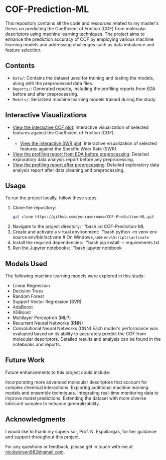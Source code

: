 # COF-Prediction-ML

This repository contains all the code and resources related to my master's thesis on predicting the Coefficient of Friction (COF) from molecular descriptors using machine learning techniques. The project aims to enhance the prediction accuracy of COF by employing various machine learning models and addressing challenges such as data imbalance and feature selection.

## Contents

- `Data/`: Contains the dataset used for training and testing the models, along with the preprocessed data files.
- `Reports/`: Generated reports, including the profiling reports from EDA before and after preprocessing.
- `Models/`: Serialized machine learning models trained during the study.
  
## Interactive Visualizations

- [View the interactive COF plot](./Reports/features_vs_cof.html): Interactive visualization of selected features against the Coefficient of Friction (COF).
- - [View the interactive SWR plot](./Reports/features_vs_cof.html): Interactive visualization of selected features against the Specific Wear Rate (SWR).
- [View the profiling report from EDA before preprocessing](./Reports/profiling_data.html): Detailed exploratory data analysis report before any preprocessing.
- [View the profiling report after preprocessing](./Reports/profiling_data_cleaned.html): Detailed exploratory data analysis report after data cleaning and preprocessing.

## Usage

To run the project locally, follow these steps:

1. Clone the repository:
   ```bash
   git clone https://github.com/yourusername/COF-Prediction-ML.git
2. Navigate to the project directory:
   '''bash
   cd COF-Prediction-ML
3. Create and activate a virtual environment:
   '''bash
   python -m venv env
   source env/bin/activate  # On Windows, use `env\Scripts\activate`
4. Install the required dependencies:
   '''bash
   pip install -r requirements.txt
5. Run the Jupyter notebooks:
   '''bash
   jupyter notebook

## Models Used
The following machine learning models were explored in this study:
- Linear Regression
- Decision Trees
- Random Forest
- Support Vector Regression (SVR)
- AdaBoost
- XGBoost
- Multilayer Perceptron (MLP)
- Recurrent Neural Networks (RNN)
- Convolutional Neural Networks (CNN)
Each model's performance was evaluated based on its ability to accurately predict the COF from molecular descriptors. Detailed results and analysis can be found in the notebooks and reports.

## Future Work
Future enhancements to this project could include:

Incorporating more advanced molecular descriptors that account for complex chemical interactions.
Exploring additional machine learning models and ensemble techniques.
Integrating real-time monitoring data to improve model predictions.
Extending the dataset with more diverse lubricant samples to enhance generalizability.

## Acknowledgments
I would like to thank my supervisor, Prof. N. Espallargas, for her guidance and support throughout this project.

For any questions or feedback, please get in touch with me at nicolaiolsen982@gmail.com.

